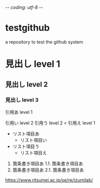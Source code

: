 -*- coding: utf-8 -*-

# testgithub
a repository to test the github system

# 見出し level 1
## 見出し level 2
### 見出し level 3

>
引用あ level 1
>>
引用い level 2
引用う level 2
<
引用え level 1

* リスト項目あ
  * リスト項目い
* リスト項目う
  * リスト項目え

1. 箇条書き項目あ
  1.1. 箇条書き項目あ
2. 箇条書き項目あ
  2.1. 箇条書き項目あ

<https://www.ritsumei.ac.jp/se/re/izumilab/>
